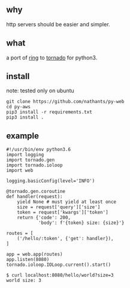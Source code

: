 ## why

http servers should be easier and simpler.

## what

a port of [ring](https://github.com/ring-clojure/ring/wiki) to [tornado](http://www.tornadoweb.org/en/latest/) for python3.

## install

note: tested only on ubuntu

```
git clone https://github.com/nathants/py-web
cd py-aws
pip3 install -r requirements.txt
pip3 install .
```

## example

```
#!/usr/bin/env python3.6
import logging
import tornado.gen
import tornado.ioloop
import web

logging.basicConfig(level='INFO')

@tornado.gen.coroutine
def handler(request):
    yield None # must yield at least once
    size = request['query']['size']
    token = request['kwargs']['token']
    return {'code': 200,
            'body': f'{token} size: {size}'}

routes = [
    ('/hello/:token', {'get': handler}),
]

app = web.app(routes)
app.listen(8080)
tornado.ioloop.IOLoop.current().start()
```

```
$ curl localhost:8080/hello/world?size=3
world size: 3
```
